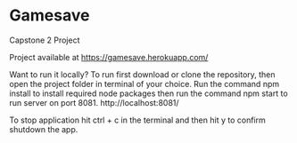 # Gamesave
Capstone 2 Project

Project available at https://gamesave.herokuapp.com/ 

Want to run it locally?
To run first download or clone the repository, then open the project folder in terminal of your choice. Run the command npm install to install required node packages then run the command npm start to run server on port 8081. http://localhost:8081/

To stop application hit ctrl + c in the terminal and then hit y to confirm shutdown the app.
